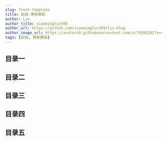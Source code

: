 ```yaml
---
slug: front-template
title: 前端-博客模板
author: Lin
author_title: xiaominglin789
author_url: https://github.com/xiaominglin789/lin-blog
author_image_url: https://avatars0.githubusercontent.com/u/74356262?s=400&v=4
tags: [前端, 博客模板]
---
```


## 目录一

## 目录二

## 目录三

## 目录四

## 目录五
